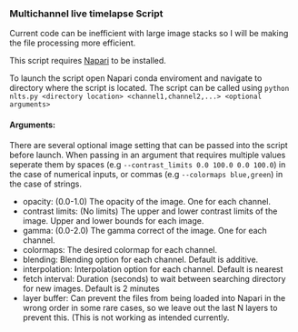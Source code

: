 ### Multichannel live timelapse Script
Current code can be inefficient with large image stacks so I will be making the file processing more efficient.

This script requires [Napari](https://napari.org/tutorials/fundamentals/installation:// "Napari") to be installed.

To launch the script open Napari conda enviroment and navigate to directory where the script is located.
The script can be called using `python nlts.py <directory location> <channel1,channel2,...> <optional arguments>`

#### Arguments:
There are several optional image setting that can be passed into the script before launch. When passing in an argument that requires multiple values seperate them by spaces (e.g `--contrast_limits 0.0 100.0 0.0 100.0`) in the case of numerical inputs, or commas (e.g `--colormaps blue,green`) in the case of strings.
- opacity: (0.0-1.0) The opacity of the image. One for each channel.
- contrast limits: (No limits) The upper and lower contrast limits of the image. Upper and lower bounds for each image.
- gamma: (0.0-2.0) The gamma correct of the image. One for each channel.
- colormaps: The desired colormap for each channel.
- blending: Blending option for each channel. Default is additive.
- interpolation: Interpolation option for each channel. Default is nearest
- fetch interval: Duration (seconds) to wait between searching directory for new images. Default is 2 minutes
- layer buffer: Can prevent the files from being loaded into Napari in the wrong order in some rare cases, so we leave out the last N layers to prevent this. (This is not working as intended currently.
